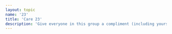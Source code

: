 ```yaml
---
layout: topic
name: '23'
title: 'Care 23'
description: 'Give everyone in this group a compliment (including yourself), start with your loved one in the hospital. '
---
```

